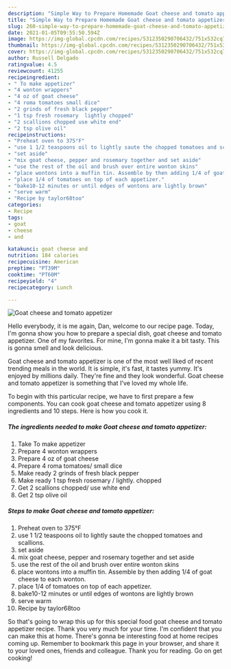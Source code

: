 ```yaml
---
description: "Simple Way to Prepare Homemade Goat cheese and tomato appetizer"
title: "Simple Way to Prepare Homemade Goat cheese and tomato appetizer"
slug: 260-simple-way-to-prepare-homemade-goat-cheese-and-tomato-appetizer
date: 2021-01-05T09:55:50.594Z
image: https://img-global.cpcdn.com/recipes/5312350290706432/751x532cq70/goat-cheese-and-tomato-appetizer-recipe-main-photo.jpg
thumbnail: https://img-global.cpcdn.com/recipes/5312350290706432/751x532cq70/goat-cheese-and-tomato-appetizer-recipe-main-photo.jpg
cover: https://img-global.cpcdn.com/recipes/5312350290706432/751x532cq70/goat-cheese-and-tomato-appetizer-recipe-main-photo.jpg
author: Russell Delgado
ratingvalue: 4.5
reviewcount: 41255
recipeingredient:
- " To make appetizer"
- "4 wonton wrappers"
- "4 oz of goat cheese"
- "4 roma tomatoes small dice"
- "2 grinds of fresh black pepper"
- "1 tsp fresh rosemary  lightly chopped"
- "2 scallions chopped use white end"
- "2 tsp olive oil"
recipeinstructions:
- "Preheat oven to 375°F"
- "use 1 1/2 teaspoons oil to lightly saute the chopped tomatoes and scallions."
- "set aside"
- "mix goat cheese, pepper and rosemary together and set aside"
- "use the rest of the oil and brush over entire wonton skins"
- "place wontons into a muffin tin. Assemble by then adding 1/4 of goat cheese to each wonton."
- "place 1/4 of tomatoes on top of each appetizer."
- "bake10-12 minutes or until edges of wontons are lightly brown"
- "serve warm"
- "Recipe by taylor68too"
categories:
- Recipe
tags:
- goat
- cheese
- and

katakunci: goat cheese and 
nutrition: 184 calories
recipecuisine: American
preptime: "PT39M"
cooktime: "PT60M"
recipeyield: "4"
recipecategory: Lunch

---
```



![Goat cheese and tomato appetizer](https://img-global.cpcdn.com/recipes/5312350290706432/751x532cq70/goat-cheese-and-tomato-appetizer-recipe-main-photo.jpg)

Hello everybody, it is me again, Dan, welcome to our recipe page. Today, I'm gonna show you how to prepare a special dish, goat cheese and tomato appetizer. One of my favorites. For mine, I'm gonna make it a bit tasty. This is gonna smell and look delicious.



Goat cheese and tomato appetizer is one of the most well liked of recent trending meals in the world. It is simple, it's fast, it tastes yummy. It's enjoyed by millions daily. They're fine and they look wonderful. Goat cheese and tomato appetizer is something that I've loved my whole life.


To begin with this particular recipe, we have to first prepare a few components. You can cook goat cheese and tomato appetizer using 8 ingredients and 10 steps. Here is how you cook it.

<!--inarticleads1-->

##### The ingredients needed to make Goat cheese and tomato appetizer:

1. Take  To make appetizer
1. Prepare 4 wonton wrappers
1. Prepare 4 oz of goat cheese
1. Prepare 4 roma tomatoes/ small dice
1. Make ready 2 grinds of fresh black pepper
1. Make ready 1 tsp fresh rosemary / lightly. chopped
1. Get 2 scallions chopped/ use white end
1. Get 2 tsp olive oil




<!--inarticleads2-->

##### Steps to make Goat cheese and tomato appetizer:

1. Preheat oven to 375°F
1. use 1 1/2 teaspoons oil to lightly saute the chopped tomatoes and scallions.
1. set aside
1. mix goat cheese, pepper and rosemary together and set aside
1. use the rest of the oil and brush over entire wonton skins
1. place wontons into a muffin tin. Assemble by then adding 1/4 of goat cheese to each wonton.
1. place 1/4 of tomatoes on top of each appetizer.
1. bake10-12 minutes or until edges of wontons are lightly brown
1. serve warm
1. Recipe by taylor68too




So that's going to wrap this up for this special food goat cheese and tomato appetizer recipe. Thank you very much for your time. I'm confident that you can make this at home. There's gonna be interesting food at home recipes coming up. Remember to bookmark this page in your browser, and share it to your loved ones, friends and colleague. Thank you for reading. Go on get cooking!
